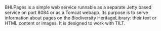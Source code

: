 BHLPages is a simple web service runnable as a separate Jetty based 
service on port 8084 or as a Tomcat webapp. Its purpose is to serve 
information about pages on the Biodiversity HeritageLibrary: their text 
or HTML content or images. It is designed to work with TILT.
